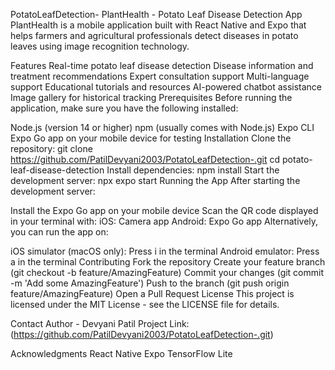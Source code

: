 PotatoLeafDetection-
PlantHealth - Potato Leaf Disease Detection App
PlantHealth is a mobile application built with React Native and Expo that helps farmers and agricultural professionals detect diseases in potato leaves using image recognition technology.

Features
Real-time potato leaf disease detection
Disease information and treatment recommendations
Expert consultation support
Multi-language support
Educational tutorials and resources
AI-powered chatbot assistance
Image gallery for historical tracking
Prerequisites
Before running the application, make sure you have the following installed:

Node.js (version 14 or higher)
npm (usually comes with Node.js)
Expo CLI
Expo Go app on your mobile device for testing
Installation
Clone the repository:
git clone https://github.com/PatilDevyani2003/PotatoLeafDetection-.git
cd potato-leaf-disease-detection
Install dependencies:
npm install
Start the development server:
npx expo start
Running the App
After starting the development server:

Install the Expo Go app on your mobile device
Scan the QR code displayed in your terminal with:
iOS: Camera app
Android: Expo Go app
Alternatively, you can run the app on:

iOS simulator (macOS only): Press i in the terminal
Android emulator: Press a in the terminal
Contributing
Fork the repository
Create your feature branch (git checkout -b feature/AmazingFeature)
Commit your changes (git commit -m 'Add some AmazingFeature')
Push to the branch (git push origin feature/AmazingFeature)
Open a Pull Request
License
This project is licensed under the MIT License - see the LICENSE file for details.

Contact
Author - Devyani Patil Project Link: (https://github.com/PatilDevyani2003/PotatoLeafDetection-.git)

Acknowledgments
React Native
Expo
TensorFlow Lite
